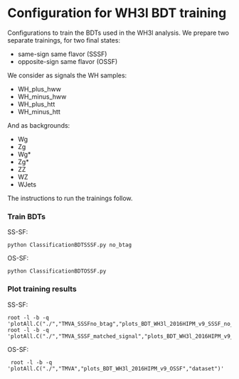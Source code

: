 # Configuration for WH3l BDT training

Configurations to train the BDTs used in the WH3l analysis. We prepare two separate trainings, for two final states:
- same-sign same flavor (SSSF)
- opposite-sign same flavor (OSSF)

We consider as signals the WH samples:
- WH_plus_hww
- WH_minus_hww
- WH_plus_htt
- WH_minus_htt

And as backgrounds:
- Wg
- Zg
- Wg*
- Zg*
- ZZ
- WZ
- WJets

The instructions to run the trainings follow.


### Train BDTs

SS-SF:

    python ClassificationBDTSSSF.py no_btag

OS-SF:

    python ClassificationBDTOSSF.py


### Plot training results

SS-SF:

	root -l -b -q 'plotAll.C("./","TMVA_SSSFno_btag","plots_BDT_WH3l_2016HIPM_v9_SSSF_no_b_tag","datasetSSSFno_btag")'
	root -l -b -q 'plotAll.C("./","TMVA_SSSF_matched_signal","plots_BDT_WH3l_2016HIPM_v9_SSSF_matched_signal","datasetSSSF_SSSF_matched_signal")'

OS-SF:

     root -l -b -q 'plotAll.C("./","TMVA","plots_BDT_WH3l_2016HIPM_v9_OSSF","dataset")'

